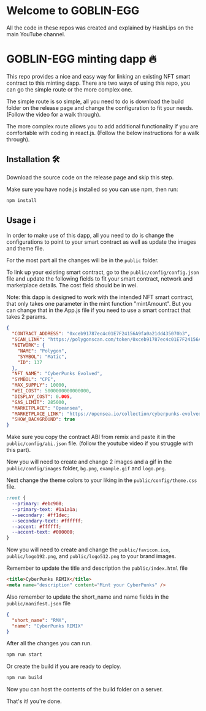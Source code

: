 # Welcome to GOBLIN-EGG
All the code in these repos was created and explained by HashLips on the main YouTube channel.

# GOBLIN-EGG minting dapp 🔥

This repo provides a nice and easy way for linking an existing NFT smart contract to this minting dapp. There are two ways of using this repo, you can go the simple route or the more complex one.

The simple route is so simple, all you need to do is download the build folder on the release page and change the configuration to fit your needs. (Follow the video for a walk through).

The more complex route allows you to add additional functionality if you are comfortable with coding in react.js. (Follow the below instructions for a walk through).

## Installation 🛠️

Download the source code on the release page and skip this step.


Make sure you have node.js installed so you can use npm, then run:

```sh
npm install
```

## Usage ℹ️

In order to make use of this dapp, all you need to do is change the configurations to point to your smart contract as well as update the images and theme file.

For the most part all the changes will be in the `public` folder.

To link up your existing smart contract, go to the `public/config/config.json` file and update the following fields to fit your smart contract, network and marketplace details. The cost field should be in wei.

Note: this dapp is designed to work with the intended NFT smart contract, that only takes one parameter in the mint function "mintAmount". But you can change that in the App.js file if you need to use a smart contract that takes 2 params.

```json
{
  "CONTRACT_ADDRESS": "0xceb91787ec4c01E7F24156A9fa0a21dd435070b3",
  "SCAN_LINK": "https://polygonscan.com/token/0xceb91787ec4c01E7F24156A9fa0a21dd435070b3",
  "NETWORK": {
    "NAME": "Polygon",
    "SYMBOL": "Matic",
    "ID": 137
  },
  "NFT_NAME": "CyberPunks Evolved",
  "SYMBOL": "CPE",
  "MAX_SUPPLY": 10000,
  "WEI_COST": 5000000000000000,
  "DISPLAY_COST": 0.005,
  "GAS_LIMIT": 285000,
  "MARKETPLACE": "Opeansea",
  "MARKETPLACE_LINK": "https://opensea.io/collection/cyberpunks-evolved",
  "SHOW_BACKGROUND": true
}
```

Make sure you copy the contract ABI from remix and paste it in the `public/config/abi.json` file.
(follow the youtube video if you struggle with this part).

Now you will need to create and change 2 images and a gif in the `public/config/images` folder, `bg.png`, `example.gif` and `logo.png`.

Next change the theme colors to your liking in the `public/config/theme.css` file.

```css
:root {
  --primary: #ebc908;
  --primary-text: #1a1a1a;
  --secondary: #ff1dec;
  --secondary-text: #ffffff;
  --accent: #ffffff;
  --accent-text: #000000;
}
```

Now you will need to create and change the `public/favicon.ico`, `public/logo192.png`, and
`public/logo512.png` to your brand images.

Remember to update the title and description the `public/index.html` file

```html
<title>CyberPunks REMIX</title>
<meta name="description" content="Mint your CyberPunks" />
```

Also remember to update the short_name and name fields in the `public/manifest.json` file

```json
{
  "short_name": "RMX",
  "name": "CyberPunks REMIX"
}
```

After all the changes you can run.

```sh
npm run start
```

Or create the build if you are ready to deploy.

```sh
npm run build
```

Now you can host the contents of the build folder on a server.

That's it! you're done.
